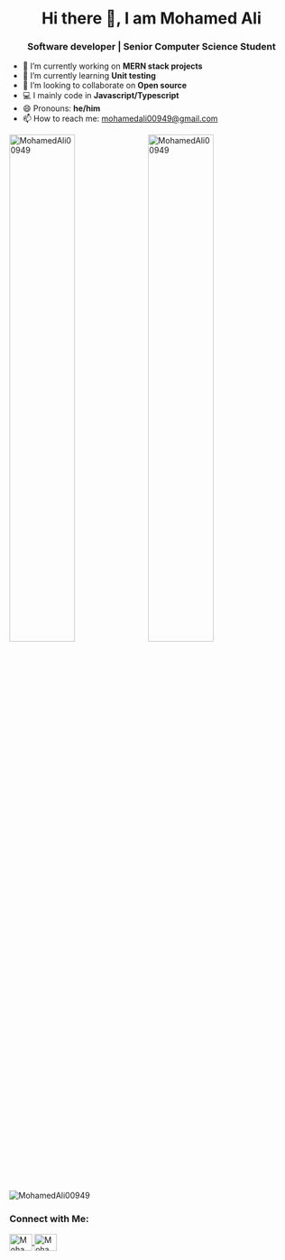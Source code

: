 <h1 align="center"> Hi there 👋, I am Mohamed Ali</h1>
<h3 align="center"> Software developer | Senior Computer Science Student </h3>

- 🔭 I’m currently working on **MERN stack projects**
- 🌱 I’m currently learning **Unit testing**
- 👯 I’m looking to collaborate on **Open source**
- 💻 I mainly code in **Javascript/Typescript**
- 😄 Pronouns: **he/him**
- 📫 How to reach me: mohamedali00949@gmail.com

<img width="48%" src="https://github-readme-stats.vercel.app/api?username=MohamedAli00949&show_icons=true&locale=en&theme=radical" alt="MohamedAli00949" />
<img width="48%" src="https://github-readme-streak-stats.herokuapp.com/?user=MohamedAli00949&theme=radical" alt="MohamedAli00949" />

<img src="https://github-readme-stats.vercel.app/api/top-langs?username=MohamedAli00949&show_icons=true&locale=en&layout=compact&theme=radical" alt="MohamedAli00949" />

### Connect with Me:
<a href="https://www.linkedin.com/in/mohamed-ali-fawzi-hassan-596318203/" target="blank">
  <img align="center" src="https://raw.githubusercontent.com/rahuldkjain/github-profile-readme-generator/master/src/images/icons/Social/linked-in-alt.svg" alt="Mohamed Ali linkedin" height="30" width="40" />
</a>

<a href="https://twitter.com/Mohamed13149357" target="blank">
  <img align="center" src="https://assets.stickpng.com/images/580b57fcd9996e24bc43c53e.png" alt="Mohamed Ali Twitter" height="30" width="40" />
</a>
